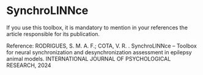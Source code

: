 # SynchroLINNce

If you use this toolbox, it is mandatory to mention in your references the article responsible for its publication.

Reference: 
RODRIGUES, S. M. A. F.; COTA, V. R. . SynchroLINNce – Toolbox for neural synchronization and desynchronization assessment in epilepsy animal models. INTERNATIONAL JOURNAL OF PSYCHOLOGICAL RESEARCH, 2024

